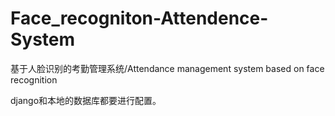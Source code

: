 # Face_recogniton-Attendence-System
基于人脸识别的考勤管理系统/Attendance management system based on face recognition

django和本地的数据库都要进行配置。
